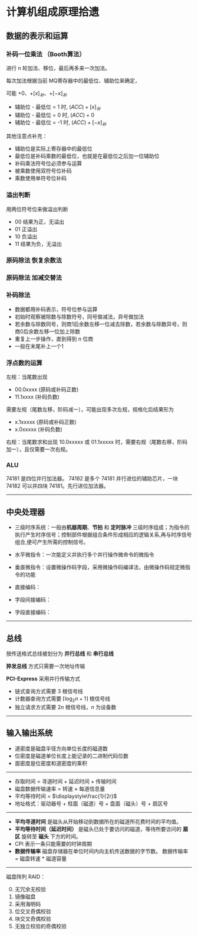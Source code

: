 # 计算机组成原理拾遗

[annotation]: <id> (7a6aeaea-9bcc-43e7-8463-086a32bcbd24)
[annotation]: <status> (public)
[annotation]: <create_time> (2020-10-13 22:59:10)
[annotation]: <category> (计算机科学)
[annotation]: <tags> (组成原理)
[annotation]: <comments> (false)
[annotation]: <url> (http://blog.ccyg.studio/article/7a6aeaea-9bcc-43e7-8463-086a32bcbd24)


## 数据的表示和运算

### 补码一位乘法 （Booth算法）

进行 n 轮加法、移位，最后再多来一次加法。

每次加法根据当前 MQ寄存器中的最低位、辅助位来确定，

可能 +0、$+[x]_{补}$、$+[-x]_{补}$

- 辅助位 - 最低位 = 1 时, $(ACC) + [x]_补$
- 辅助位 - 最低位 = 0 时, $(ACC) + 0$
- 辅助位 - 最低位 = -1 时, $(ACC) + [-x]_补$

其他注意点补充：

- 辅助位是实际上寄存器中的最低位
- 最低位是补码乘数的最低位，也就是在最低位之后加一位辅助位
- 补码乘法符号位必须参与运算
- 被乘数使用双符号位补码
- 乘数使用单符号位补码

### 溢出判断

用两位符号位来做溢出判断

- 00 结果为正，无溢出
- 01 正溢出
- 10 负溢出
- 11 结果为负，无溢出

### 原码除法 恢复余数法

### 原码除法 加减交替法

### 补码除法

- 数据都用补码表示，符号位参与运算
- 初始时观察被除数与除数符号，同号做减法，异号做加法
- 若余数与除数同号，则商1后余数左移一位减去除数，若余数与除数异号，则商0后余数左移一位加上除数
- 重复上一步操作，直到得到 n 位商
- 一般在末尾补上一个1

### 浮点数的运算

左规：当尾数出现 

- 00.0xxxx (原码或补码正数)
- 11.1xxxx (补码负数)

需要左规（尾数左移，阶码减一），可能出现多次左规，规格化后结果形为

- x.1xxxxx (原码或补码正数)
- x.0xxxxx (补码负数)

右规：当尾数求和出现 10.0xxxxx 或 01.1xxxxx 时，需要右规（尾数右移，阶码加一），且仅需要一次右规。

### ALU

74181 是四位并行加法器。
74182 是多个 74181 并行进位的辅助芯片，一块 74182 可以并四块 74181。先行进位加法器。

---

## 中央处理器

* 三级时序系统：一般由**机器周期**、**节拍** 和 **定时脉冲** 三级时序组成；为指令的执行产生时序信号；控制部件根据组合条件形成相应的逻辑关系,再与时序信号组合,便可产生所需的控制信号。

- 水平微指令：一次能定义并执行多个并行操作微命令的微指令
- 垂直微指令：设置微操作码字段，采用微操作码编译法，由微操作码规定微指令的功能

- 直接编码：
- 字段间接编码：
- 字段直接编码：

---
## 总线

按传送格式总线被划分为 **并行总线** 和 **串行总线**

**猝发总线** 方式只需要一次地址传输

**PCI-Express** 采用并行传输方式

- 链式查询方式需要 3 根信号线
- 计数器查询方式需要 $\lceil\log_2n + 1\rceil$ 根信号线
- 独立请求方式需要 $2n$ 根信号线，$n$ 为设备数

---

## 输入输出系统

* 道密度是磁盘半径方向单位长度的磁道数
* 位密度是磁道单位长度上能记录的二进制代码位数
* 面密度是位密度和道密度的乘积

---

- 存取时间 = 寻道时间 + 延迟时间 + 传输时间
- 磁盘数据传输速率 = 转速 $\times$ 每道信息量
- 平均等待时间 = $\displaystyle\frac{1}{2r}$
- 地址格式：驱动器号 + 柱面（磁道）号 + 盘面（磁头）号 + 扇区号

---

* **平均寻道时间** 是磁头从开始移动到数据所在的磁道所花费时间的平均值。
* **平均等待时间（延迟时间）** 是磁头已处于要访问的磁道，等待所要访问的 **扇区** 旋转至 **磁头** 下方的时间。
* CPI 表示一条只能需要的时钟周期
* **数据传输率** 磁盘存储器在单位时间内向主机传送数据的字节数。 数据传输率 = 磁盘转速 * 磁道容量

---

磁盘阵列 RAID：

0. 无冗余无校验
1. 镜像磁盘
2. 采用海明码
3. 位交叉奇偶校验
4. 块交叉奇偶校验
5. 无独立校验的奇偶校验
